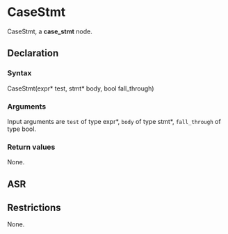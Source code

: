 <!-- This is an automatically generated file. Do not edit it manually. -->

# CaseStmt

CaseStmt, a **case_stmt** node.

## Declaration

### Syntax

CaseStmt(expr* test, stmt* body, bool fall_through)

### Arguments
Input arguments are `test` of type expr*, `body` of type stmt*, `fall_through` of type bool.

### Return values

None.

## ASR

<!-- Generate ASR using pickle. -->

## Restrictions

<!-- Generated from asr_verify.cpp. -->
None.